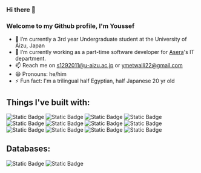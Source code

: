 ### Hi there 👋  
### Welcome to my Github profile, I'm Youssef


- 🔭 I’m currently a 3rd year Undergraduate student at the University of Aizu, Japan
- 🌱 I’m currently working as a part-time software developer for [Asera](https://www.asera.co.jp/about/)'s IT department.
- 📫 Reach me on s1292011@u-aizu.ac.jp or ymetwalli22@gmail.com
- 😄 Pronouns: he/him
- ⚡ Fun fact: I'm a trilingual half Egyptian, half Japanese 20 yr old

## Things I've built with:
![Static Badge](https://img.shields.io/badge/React-61DBFB?style=for-the-badge&logo=react&logoSize=auto&labelColor=black)
![Static Badge](https://img.shields.io/badge/Javascript-yellow?style=for-the-badge&logo=javascript&logoSize=auto&labelColor=black&color=lightyellow)
![Static Badge](https://img.shields.io/badge/typescript-%233178C6?style=for-the-badge&logo=typescript&logoColor=blue&logoSize=auto&labelColor=lightblue&color=lightblue)
![Static Badge](https://img.shields.io/badge/Node.js-yellow?style=for-the-badge&logo=node.js&logoSize=auto&color=lightgreen)
![Static Badge](https://img.shields.io/badge/Flutter-Dart-lightblue?style=for-the-badge&logo=flutter&logoColor=lightblue&logoSize=auto&labelColor=blue&color=black)
![Static Badge](https://img.shields.io/badge/php-yellow?style=for-the-badge&logo=php&logoColor=lightyellow&logoSize=auto&labelColor=black&color=FFFF00)
![Static Badge](https://img.shields.io/badge/html-orange?style=for-the-badge&logo=html5&logoColor=lightyellow&logoSize=auto&labelColor=orange&color=orange)
![Static Badge](https://img.shields.io/badge/css-purple?style=for-the-badge&logo=css3&logoColor=lightyellow&logoSize=auto&labelColor=E6E6FA&color=E6E6FA)
![Static Badge](https://img.shields.io/badge/tailwind_css-9370DB?style=for-the-badge&logo=tailwind%20css&logoColor=lightyellow&logoSize=auto&labelColor=9370DB&color=9370DB)
![Static Badge](https://img.shields.io/badge/Wordpress-grey?style=for-the-badge&logo=wordpress&logoColor=lightyellow&logoSize=auto&labelColor=21759B&color=21759B)
![Static Badge](https://img.shields.io/badge/Python-yellow?style=for-the-badge&logo=python&logoColor=lightyellow&logoSize=auto&labelColor=%233776AB&color=FFFF00)
![Static Badge](https://img.shields.io/badge/Numpy-%23013243?style=for-the-badge&logo=numpy&logoColor=lightyellow&logoSize=auto&labelColor=%23013243&color=%23013243)

## Databases:
![Static Badge](https://img.shields.io/badge/MySql-%234479A1?style=for-the-badge&logo=mysql&logoColor=lightyellow&logoSize=auto&labelColor=%234479A1&color=%234479A1)
![Static Badge](https://img.shields.io/badge/Firebase-Firestore-Firestore?style=for-the-badge&logo=firebase&logoColor=black&logoSize=auto&labelColor=%23FFCA28&color=%23FFCA28)















